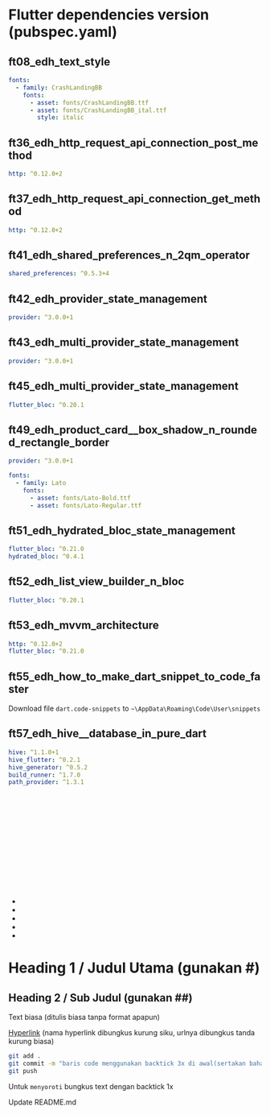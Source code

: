 # Flutter dependencies version (pubspec.yaml)


## ft08_edh_text_style
```yaml
fonts:
  - family: CrashLandingBB
    fonts:
      - asset: fonts/CrashLandingBB.ttf
      - asset: fonts/CrashLandingBB_ital.ttf
        style: italic
```
## ft36_edh_http_request_api_connection_post_method
```yaml
http: ^0.12.0+2
```
## ft37_edh_http_request_api_connection_get_method
```yaml
http: ^0.12.0+2
```
## ft41_edh_shared_preferences_n_2qm_operator
```yaml
shared_preferences: ^0.5.3+4
```
## ft42_edh_provider_state_management
```yaml
provider: ^3.0.0+1
```
## ft43_edh_multi_provider_state_management
```yaml
provider: ^3.0.0+1
```
## ft45_edh_multi_provider_state_management
```yaml
flutter_bloc: ^0.20.1
```
## ft49_edh_product_card__box_shadow_n_rounded_rectangle_border
```yaml
provider: ^3.0.0+1

fonts:
  - family: Lato
    fonts:
      - asset: fonts/Lato-Bold.ttf
      - asset: fonts/Lato-Regular.ttf
```
## ft51_edh_hydrated_bloc_state_management
```yaml
flutter_bloc: ^0.21.0
hydrated_bloc: ^0.4.1
```
## ft52_edh_list_view_builder_n_bloc
```yaml
flutter_bloc: ^0.20.1
```
## ft53_edh_mvvm_architecture
```yaml
http: ^0.12.0+2
flutter_bloc: ^0.21.0
```
## ft55_edh_how_to_make_dart_snippet_to_code_faster
Download file `dart.code-snippets` to `~\AppData\Roaming\Code\User\snippets`

## ft57_edh_hive__database_in_pure_dart
```yaml
hive: ^1.1.0+1
hive_flutter: ^0.2.1
hive_generator: ^0.5.2
build_runner: ^1.7.0
path_provider: ^1.3.1
```

## 
```yaml

```
## 
```yaml

```
## 
```yaml

```

## 
```yaml

```
## 
```yaml

```
## 
```yaml

```

## 
```yaml

```

-
-
-
-
-
# Heading 1 / Judul Utama (gunakan #)

## Heading 2 / Sub Judul (gunakan ##)

Text biasa (ditulis biasa tanpa format apapun)

[Hyperlink](https://www.google.com) (nama hyperlink dibungkus kurung siku, urlnya dibungkus tanda kurung biasa)

```bash
git add .
git commit -m "baris code menggunakan backtick 3x di awal(sertakan bahasanya) dan akhir code"
git push
```

Untuk `menyoroti` bungkus text dengan backtick 1x

Update README.md
